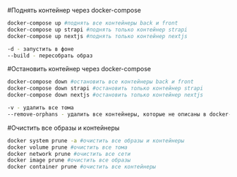 #Поднять контейнер через docker-compose
```bash
docker-compose up #поднять все контейнеры back и front
docker-compose up strapi #поднять только контейнер strapi
docker-compose up nextjs #поднять только контейнер nextjs

-d - запустить в фоне
--build - пересобрать образ
```

#Остановить контейнер через docker-compose
```bash
docker-compose down #остановить все контейнеры back и front
docker-compose down strapi #остановить только контейнер strapi
docker-compose down nextjs #остановить только контейнер nextjs

-v - удалить все тома
--remove-orphans - удалить все контейнеры, которые не описаны в docker-compose.yml
```

#Очистить все образы и контейнеры
```bash
docker system prune -a #очистить все образы и контейнеры
docker volume prune #очистить все тома
docker network prune #очистить все сети
docker image prune #очистить все образы
docker container prune #очистить все контейнеры
```